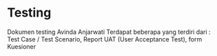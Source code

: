 # Testing
Dokumen testing Avinda Anjarwati
Terdapat beberapa yang terdiri dari : Test Case / Test Scenario, Report UAT (User Acceptance Test), form Kuesioner 
